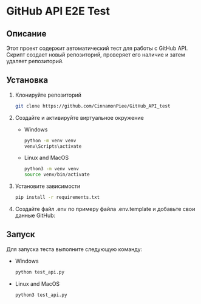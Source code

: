 # GitHub API E2E Test

## Описание
Этот проект содержит автоматический тест для работы с GitHub API. Скрипт создает новый репозиторий, проверяет его наличие и затем удаляет репозиторий.

## Установка
1. Клонируйте репозиторий

    ```bash
    git clone https://github.com/CinnamonPiee/GitHub_API_test
    ```

2. Создайте и активируйте виртуальное окружение

   - Windows
        ```bash
        python -m venv venv
        venv\Scripts\activate
        ```

   - Linux and MacOS
        ```bash
        python3 -m venv venv
        source venv/bin/activate
        ```

3. Установите зависимости

    ```bash
    pip install -r requirements.txt
    ```
   
4. Создайте файл .env по примеру файла .env.template и добавьте свои данные GitHub:

## Запуск
Для запуска теста выполните следующую команду:
- Windows
    ```bash
    python test_api.py 
    ```

- Linux and MacOS
    ```bash
    python3 test_api.py 
    ```